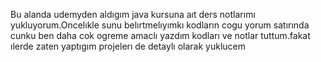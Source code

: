 Bu alanda udemyden aldıgım java kursuna aıt ders notlarımı yukluyorum.Oncelıkle sunu belırtmelıyımkı kodların cogu yorum satırında cunku ben daha cok ogreme amaclı yazdım kodları ve notlar tuttum.fakat ılerde zaten yaptıgım projelerı de detaylı olarak yuklucem
